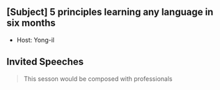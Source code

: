 ## [Subject] 5 principles learning any language in six months
* Host: Yong-il

## Invited Speeches
> This sesson would be composed with professionals
